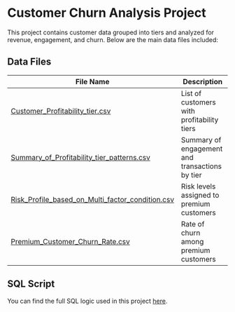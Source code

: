 # Customer Churn Analysis Project

This project contains customer data grouped into tiers and analyzed for revenue, engagement, and churn. Below are the main data files included:

## Data Files

| File Name | Description |
|-----------|-------------|
| [Customer_Profitability_tier.csv](./data/Customer_Profitability_tier.csv) | List of customers with profitability tiers |
| [Summary_of_Profitability_tier_patterns.csv](./data/Summary_of_Profitability_tier_patterns.csv) | Summary of engagement and transactions by tier |
| [Risk_Profile_based_on_Multi_factor_condition.csv](./data/Risk_Profile_based_on_Multi_factor_condition.csv) | Risk levels assigned to premium customers |
| [Premium_Customer_Churn_Rate.csv](./data/Premium_Customer_Churn_Rate.csv) | Rate of churn among premium customers |

## SQL Script

You can find the full SQL logic used in this project [here](./customer_churn_analysis.sql).


